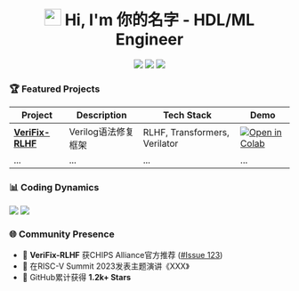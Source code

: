 <!-- 头部个性标识 -->
<h1 align="center"> 
  <img src="https://media.giphy.com/media/你的动效gif地址.gif" width="30px"> 
  Hi, I'm 你的名字 - HDL/ML Engineer
</h1>

<!-- 技术栈徽章 -->
<p align="center">
  <img src="https://img.shields.io/badge/Verilog-EDA-critical?logo=amd" />
  <img src="https://img.shields.io/badge/PyTorch-RLHF-red?logo=pytorch" />
  <img src="https://img.shields.io/badge/AST-Parser-blue?logo=tree" />
</p>

<!-- 项目高光展示 -->
### 🏆 Featured Projects
| Project | Description | Tech Stack | Demo |
|---------|-------------|------------|------|
| ​**[VeriFix-RLHF](https://github.com/yourname/VeriFix-RLHF)** | Verilog语法修复框架 | RLHF, Transformers, Verilator | [![Open in Colab](https://colab.research.google.com/assets/colab-badge.svg)](你的Colab链接) |
| ...     | ...         | ...        | ...  |

<!-- GitHub数据可视化 -->
### 📊 Coding Dynamics
![](https://github-readme-stats.vercel.app/api?username=你的用户名&show_icons=true&theme=radical&hide=contribs)
![](https://github-readme-streak-stats.herokuapp.com/?user=你的用户名&theme=dark)

<!-- 技术影响力证明 -->
### 🌐 Community Presence
- 🚀 ​**VeriFix-RLHF** 获CHIPS Alliance官方推荐 ([#Issue 123](链接))
- 📢 在RISC-V Summit 2023发表主题演讲《XXX》
- 🌟 GitHub累计获得 ​**1.2k+ Stars**

